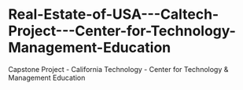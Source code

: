 # Real-Estate-of-USA---Caltech-Project---Center-for-Technology-Management-Education
Capstone Project - California Technology - Center for Technology &amp; Management Education
